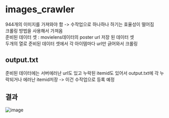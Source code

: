 # images_crawler
944개의 이미지를 가져와야 함 -> 수작업으로 하나하나 하기는 효율성이 떨어짐 <br/>
크롤링 방법을 사용해서 가져옴 <br/>
준비된 데이터 셋 : movielens데이터의 poster url 저장 된 데이터 셋 <br/>
두개의 열로 준비된 데이터 셋에서 각 아이템마다 url만 긁어와서 크롤링 <br/>

## output.txt
준비된 데이터에는 서버에러난 url도 있고 누락된 itemid도 있어서 output.txt에 각 누락되거나 에러난 itemid저장 -> 이건 수작업으로 등록 예정

## 결과
![image](https://user-images.githubusercontent.com/39962160/106853504-2648db00-66fd-11eb-80db-5eff6dbeb5ce.png)
